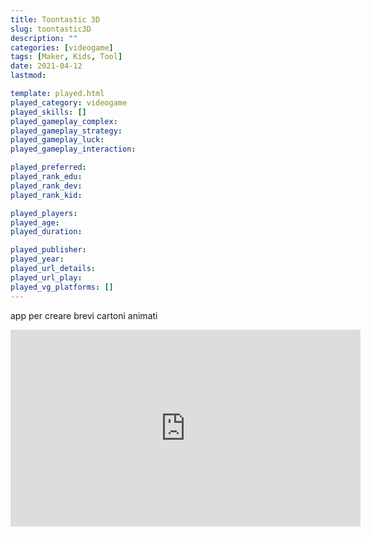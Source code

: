 ```yaml
---
title: Toontastic 3D
slug: toontastic3D
description: ""
categories: [videogame]
tags: [Maker, Kids, Tool]
date: 2021-04-12
lastmod: 

template: played.html
played_category: videogame
played_skills: []
played_gameplay_complex: 
played_gameplay_strategy: 
played_gameplay_luck: 
played_gameplay_interaction: 

played_preferred: 
played_rank_edu: 
played_rank_dev: 
played_rank_kid: 

played_players: 
played_age: 
played_duration: 

played_publisher: 
played_year: 
played_url_details: 
played_url_play: 
played_vg_platforms: []
---
```


app per creare brevi cartoni animati

<iframe width="560" height="315" src="https://www.youtube.com/embed/c0I58rFe18Q" title="YouTube video player" frameborder="0" allow="accelerometer; autoplay; clipboard-write; encrypted-media; gyroscope; picture-in-picture" allowfullscreen></iframe>
